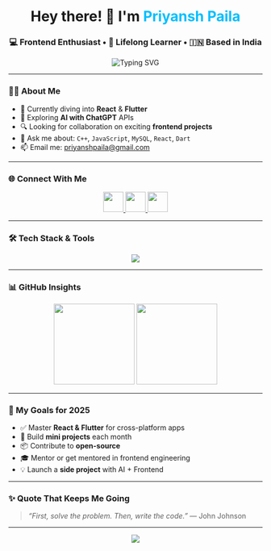 <h1 align="center">Hey there! 👋 I'm <span style="color:#00BFFF;">Priyansh Paila</span></h1>
<h3 align="center">💻 Frontend Enthusiast • 🧠 Lifelong Learner • 🇮🇳 Based in India</h3>

<p align="center">
  <img src="https://readme-typing-svg.herokuapp.com?font=Fira+Code&size=20&pause=1000&color=00BFFF&center=true&vCenter=true&width=435&lines=I+%F0%9F%8C%B1+code+in+React%2C+Dart+%26+C%2B%2B;I+love+UI%2FUX+and+clean+designs.;Learning+never+stops!+🚀" alt="Typing SVG" />
</p>

---

### 🙋‍♂️ About Me

- 🌱 Currently diving into **React** & **Flutter**
- 🤖 Exploring **AI with ChatGPT** APIs
- 🔍 Looking for collaboration on exciting **frontend projects**
- 💬 Ask me about: `C++`, `JavaScript`, `MySQL`, `React`, `Dart`
- 📫 Email me: [priyanshpaila@gmail.com](mailto:priyanshpaila@gmail.com)

---

### 🌐 Connect With Me

<p align="center">
  <a href="https://linkedin.com/in/priyansh paila" target="_blank">
    <img src="https://skillicons.dev/icons?i=linkedin" height="40" />
  </a>
  <a href="https://instagram.com/__priyansh_paila__" target="_blank">
    <img src="https://skillicons.dev/icons?i=instagram" height="40" />
  </a>
  <a href="mailto:priyanshpaila@gmail.com" target="_blank">
    <img src="https://skillicons.dev/icons?i=gmail" height="40" />
  </a>
</p>

---

### 🛠️ Tech Stack & Tools

<p align="center">
  <img src="https://skillicons.dev/icons?i=cpp,js,react,flutter,dart,html,css,bootstrap,mysql,git,github,vscode" />
</p>

---

### 📊 GitHub Insights

<p align="center">
  <img src="https://github-readme-stats.vercel.app/api?username=priyanshpaila&theme=tokyonight&show_icons=true" height="160"/>
  <img src="https://github-readme-stats.vercel.app/api/top-langs/?username=priyanshpaila&layout=compact&theme=tokyonight" height="160"/>
</p>

---

### 🎯 My Goals for 2025

- ✅ Master **React & Flutter** for cross-platform apps
- 🔄 Build **mini projects** each month
- 📦 Contribute to **open-source**
- 🎓 Mentor or get mentored in frontend engineering
- 💡 Launch a **side project** with AI + Frontend

---

### ✨ Quote That Keeps Me Going

> *“First, solve the problem. Then, write the code.”* — John Johnson

---

<p align="center">
  <img src="https://capsule-render.vercel.app/api?type=waving&color=gradient&height=100&section=footer"/>
</p>
